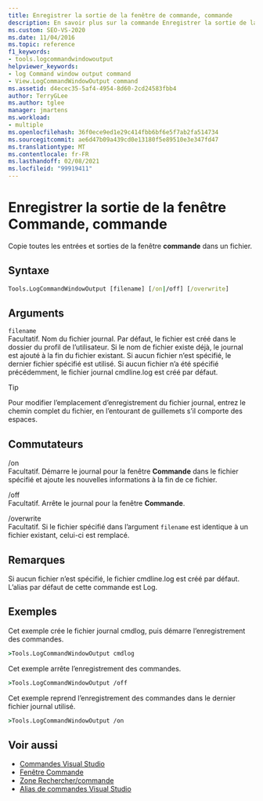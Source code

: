 ```yaml
---
title: Enregistrer la sortie de la fenêtre de commande, commande
description: En savoir plus sur la commande Enregistrer la sortie de la fenêtre commande et la façon dont elle copie toutes les entrées et sorties de la Fenêtre Commande dans un fichier.
ms.custom: SEO-VS-2020
ms.date: 11/04/2016
ms.topic: reference
f1_keywords:
- tools.logcommandwindowoutput
helpviewer_keywords:
- log Command window output command
- View.LogCommandWindowOutput command
ms.assetid: d4ecec35-5af4-4954-8d60-2cd24583fbb4
author: TerryGLee
ms.author: tglee
manager: jmartens
ms.workload:
- multiple
ms.openlocfilehash: 36f0ece9ed1e29c414fbb6bf6e5f7ab2fa514734
ms.sourcegitcommit: ae6d47b09a439cd0e13180f5e89510e3e347fd47
ms.translationtype: MT
ms.contentlocale: fr-FR
ms.lasthandoff: 02/08/2021
ms.locfileid: "99919411"
---
```

# <a name="log-command-window-output-command"></a>Enregistrer la sortie de la fenêtre Commande, commande

Copie toutes les entrées et sorties de la fenêtre **commande** dans un fichier.

## <a name="syntax"></a>Syntaxe

```cmd
Tools.LogCommandWindowOutput [filename] [/on|/off] [/overwrite]
```

## <a name="arguments"></a>Arguments

`filename`\
Facultatif. Nom du fichier journal. Par défaut, le fichier est créé dans le dossier du profil de l’utilisateur. Si le nom de fichier existe déjà, le journal est ajouté à la fin du fichier existant. Si aucun fichier n’est spécifié, le dernier fichier spécifié est utilisé. Si aucun fichier n’a été spécifié précédemment, le fichier journal cmdline.log est créé par défaut.

> [!TIP]
> Pour modifier l’emplacement d’enregistrement du fichier journal, entrez le chemin complet du fichier, en l’entourant de guillemets s’il comporte des espaces.

## <a name="switches"></a>Commutateurs

/on\
Facultatif. Démarre le journal pour la fenêtre **Commande** dans le fichier spécifié et ajoute les nouvelles informations à la fin de ce fichier.

/off\
Facultatif. Arrête le journal pour la fenêtre **Commande**.

/overwrite\
Facultatif. Si le fichier spécifié dans l’argument `filename` est identique à un fichier existant, celui-ci est remplacé.

## <a name="remarks"></a>Remarques

Si aucun fichier n’est spécifié, le fichier cmdline.log est créé par défaut. L’alias par défaut de cette commande est Log.

## <a name="examples"></a>Exemples

Cet exemple crée le fichier journal cmdlog, puis démarre l’enregistrement des commandes.

```cmd
>Tools.LogCommandWindowOutput cmdlog
```

Cet exemple arrête l’enregistrement des commandes.

```cmd
>Tools.LogCommandWindowOutput /off
```

Cet exemple reprend l’enregistrement des commandes dans le dernier fichier journal utilisé.

```cmd
>Tools.LogCommandWindowOutput /on
```

## <a name="see-also"></a>Voir aussi

- [Commandes Visual Studio](../../ide/reference/visual-studio-commands.md)
- [Fenêtre Commande](../../ide/reference/command-window.md)
- [Zone Rechercher/commande](../../ide/find-command-box.md)
- [Alias de commandes Visual Studio](../../ide/reference/visual-studio-command-aliases.md)
